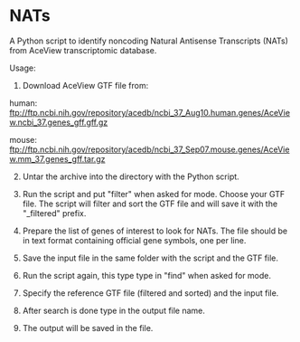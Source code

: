 # NATs
A Python script to identify noncoding Natural Antisense Transcripts (NATs) from AceView transcriptomic database.

Usage:

1) Download AceView GTF file from:

human: ftp://ftp.ncbi.nih.gov/repository/acedb/ncbi_37_Aug10.human.genes/AceView.ncbi_37.genes_gff.gff.gz

mouse: ftp://ftp.ncbi.nih.gov/repository/acedb/ncbi_37_Sep07.mouse.genes/AceView.mm_37.genes_gff.tar.gz

2) Untar the archive into the directory with the Python script.

3) Run the script and put "filter" when asked for mode. Choose your GTF file. The script will filter and sort the GTF file and will save it with the "_filtered" prefix.

4) Prepare the list of genes of interest to look for NATs. The file should be in text format containing official gene symbols, one per line.

5) Save the input file in the same folder with the script and the GTF file.

6) Run the script again, this type type in "find" when asked for mode.

7) Specify the reference GTF file (filtered and sorted) and the input file.

8) After search is done type in the output file name.

9) The output will be saved in the file.

